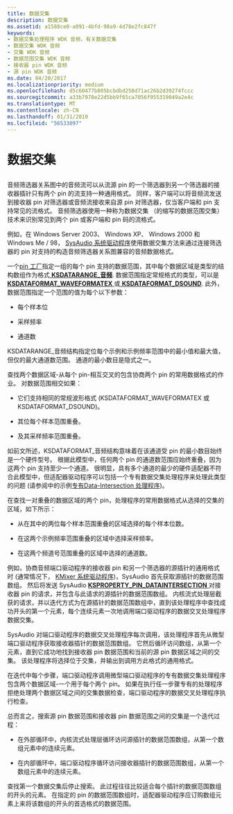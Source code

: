 ```yaml
---
title: 数据交集
description: 数据交集
ms.assetid: a1588ce0-a091-4bfd-98a9-4d78e2fc847f
keywords:
- 数据交集处理程序 WDK 音频，有关数据交集
- 数据交集 WDK 音频
- 交集 WDK 音频
- 数据范围交集 WDK 音频
- 接收器 pin WDK 音频
- 源 pin WDK 音频
ms.date: 04/20/2017
ms.localizationpriority: medium
ms.openlocfilehash: d5c60477b805bcbdbd258d71ac26b2d39274fccc
ms.sourcegitcommit: a33b7978e22d5bb9f65ca7056f955319049a2e4c
ms.translationtype: MT
ms.contentlocale: zh-CN
ms.lasthandoff: 01/31/2019
ms.locfileid: "56533097"
---
```

# <a name="data-intersection"></a>数据交集


## <span id="data_intersection"></span><span id="DATA_INTERSECTION"></span>


音频筛选器关系图中的音频流可以从流源 pin 的一个筛选器到另一个筛选器的接收器插针只有两个 pin 的流支持一种通用格式。 同样，客户端可以将音频流发送到接收器 pin 对筛选器或音频流接收来自源 pin 对筛选器，仅当客户端和 pin 支持常见的流格式。 音频筛选器使用一种称为数据交集 （的缩写的数据范围交集） 技术来识别常见到两个 pin 或客户端和 pin 码的流格式。

例如，在 Windows Server 2003、 Windows XP、 Windows 2000 和 Windows Me / 98， [SysAudio 系统驱动程序](kernel-mode-wdm-audio-components.md#sysaudio_system_driver)使用数据交集方法来通过连接筛选器的 pin 对支持的构造音频筛选器关系图兼容的音频数据格式。

一个[pin 工厂](pin-factories.md)指定一组的每个 pin 支持的数据范围，其中每个数据区域是类型的结构数组作为格式[ **KSDATARANGE\_音频**](https://msdn.microsoft.com/library/windows/hardware/ff537096). 数据范围指定常规格式的类型，可以是[ **KSDATAFORMAT\_WAVEFORMATEX** ](https://msdn.microsoft.com/library/windows/hardware/ff537095)或[ **KSDATAFORMAT\_DSOUND**](https://msdn.microsoft.com/library/windows/hardware/ff537094). 此外，数据范围指定一个范围的值为每个以下参数：

-   每个样本位

-   采样频率

-   通道数

KSDATARANGE\_音频结构指定位每个示例和示例频率范围中的最小值和最大值，但仅的最大通道数范围。 通道的最小数目是隐式之一。

查找两个数据区域-从每个 pin-相互交叉的包含协商两个 pin 的常用数据格式的作业。 对数据范围相交如果：

-   它们支持相同的常规波形格式 (KSDATAFORMAT\_WAVEFORMATEX 或 KSDATAFORMAT\_DSOUND)。

-   其位每个样本范围重叠。

-   及其采样频率范围重叠。

如前文所述，KSDATAFORMAT\_音频结构意味着在该通道受 pin 的最小数目始终是一个硬件型号。 根据此模型中，任何两个 pin 的通道数范围应始终重叠，因为这两个 pin 支持至少一个通道。 很明显，具有多个通道的最少的硬件适配器不符合此模型中，但适配器驱动程序可以包括一个专有数据交集处理程序来处理此类型的问题 (请参阅中的示例[专有Data-Intersection 处理程序](proprietary-data-intersection-handlers.md))。

在查找一对重叠的数据区域的两个 pin，处理程序的常用数据格式从选择的交集的区域，如下所示：

-   从在其中的两位每个样本范围重叠的区域选择的每个样本位数。

-   在这两个示例频率范围重叠的区域中选择采样频率。

-   在这两个频道号范围重叠的区域中选择的通道数。

例如，协商音频端口驱动程序的接收器 pin 和另一个筛选器的源插针的通用格式时 (通常情况下， [KMixer 系统驱动程序](kernel-mode-wdm-audio-components.md#kmixer_system_driver))，SysAudio 首先获取源插针的数据范围数组。 然后将发送 SysAudio [ **KSPROPERTY\_PIN\_DATAINTERSECTION** ](https://msdn.microsoft.com/library/windows/hardware/ff565198)对接收器 pin 的请求，并包含与此请求的源插针的数据范围数组。 内核流式处理层截获的请求，并以迭代方式为在源插针的数据范围数组中，直到该处理程序中查找成功开头的第一个元素，每个连续元素一次地调用端口驱动程序的数据交叉处理程序数据交集。

SysAudio 对端口驱动程序的数据交叉处理程序每次调用，该处理程序首先从微型端口驱动程序获取接收器插针的数据范围数组。 它然后循环访问数组，从第一个元素，直到它成功地找到接收器 pin 数据范围和当前的源 pin 数据区域之间的交集。 该处理程序将选择位于交集，并输出到调用方此格式的通用格式。

在迭代中每个步骤，端口驱动程序调用微型端口驱动程序的专有数据交集处理程序包含两个数据区域-一个用于每个两个 pin。 如果在执行任一步骤专有的处理程序拒绝处理两个数据区域之间的交集数据检查，端口驱动程序的数据交叉处理程序执行检查。

总而言之，搜索源 pin 数据范围和接收器 pin 数据范围之间的交集是一个迭代过程：

-   在外部循环中，内核流式处理层循环访问源插针的数据范围数组，从第一个数组元素中的连续元素。

-   在内部循环中，端口驱动程序循环访问接收器插针的数据范围数组，从第一个数组元素中的连续元素。

查找第一个数据交集后停止搜索。 此过程往往比较适合每个插针的数据范围数组的开头的元素。 在指定的 pin 的数据范围数组时，适配器驱动程序应订购数组元素上来将该数组的开头的首选格式的数据范围。

 

 




